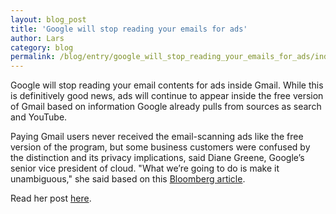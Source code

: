 ```yaml
---
layout: blog_post
title: 'Google will stop reading your emails for ads'
author: Lars
category: blog
permalink: /blog/entry/google_will_stop_reading_your_emails_for_ads/index.html
---
```


Google will stop reading your email contents for ads inside Gmail. While this is definitively good news, ads will continue to appear inside the free version of Gmail based on information Google already pulls from sources as search and YouTube.

Paying Gmail users never received the email-scanning ads like the free version of the program, but some business customers were confused by the distinction and its privacy implications, said Diane Greene, Google’s senior vice president of cloud. "What we’re going to do is make it unambiguous," she said based on this [Bloomberg article](https://www.bloomberg.com/news/articles/2017-06-23/google-will-stop-reading-your-emails-for-gmail-ads).

Read her post [here](http://blog.google:443/products/gmail/g-suite-gains-traction-in-the-enterprise-g-suites-gmail-and-consumer-gmail-to-more-closely-align/).